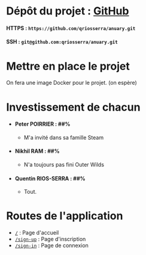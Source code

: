 # Dépôt du projet : [GitHub](https://github.com/qriosserra/anuary)
#### HTTPS : `https://github.com/qriosserra/anuary.git`
#### SSH : `git@github.com:qriosserra/anuary.git`

# Mettre en place le projet

On fera une image Docker pour le projet. (on espère)

# Investissement de chacun

- #### Peter POIRRIER : ##%
  - M'a invité dans sa famille Steam
- #### Nikhil RAM : ##%
  - N'a toujours pas fini Outer Wilds
- #### Quentin RIOS-SERRA : ##%
  - Tout.

# Routes de l'application
- [`/`](http://localhost:80/) : Page d'accueil
- [`/sign-up`](http://localhost:80/sign-up) : Page d'inscription
- [`/sign-in`](http://localhost:80/sign-in) : Page de connexion